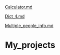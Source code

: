 [Calculator.md](https://github.com/Bharatdwaj3/My_projects/files/9357887/Calculator.md)

[Dict_4.md](https://github.com/Bharatdwaj3/My_projects/files/9357819/Dict_4.md)

[Multiple_people_info.md](https://github.com/Bharatdwaj3/My_projects/files/9358090/Multiple_people_info.md)

# My_projects

